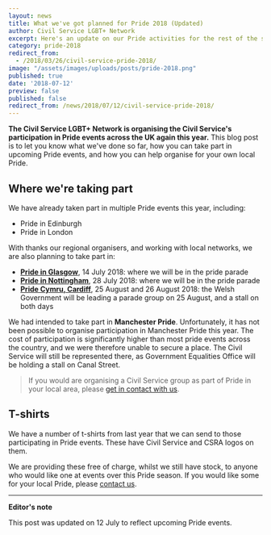 ```yaml
---
layout: news
title: What we've got planned for Pride 2018 (Updated)
author: Civil Service LGBT+ Network
excerpt: Here's an update on our Pride activities for the rest of the season.
category: pride-2018
redirect_from:
  - /2018/03/26/civil-service-pride-2018/
image: "/assets/images/uploads/posts/pride-2018.png"
published: true
date: '2018-07-12'
preview: false
published: false
redirect_from: /news/2018/07/12/civil-service-pride-2018/
---
```


**The Civil Service LGBT+ Network is organising the Civil Service's participation in Pride events across the UK again this year.** This blog post is to let you know what we've done so far, how you can take part in upcoming Pride events, and how you can help organise for your own local Pride.

## Where we're taking part

We have already taken part in multiple Pride events this year, including:

- Pride in Edinburgh
- Pride in London

With thanks our regional organisers, and working with local networks, we are also planning to take part in:

- [**Pride in Glasgow**](https://www.civilservice.lgbt/event/2018/07/14/pride-in-glasgow/), 14 July 2018: where we will be in the pride parade
- [**Pride in Nottingham**](https://www.civilservice.lgbt/event/2018/07/28/pride-in-nottingham/), 28 July 2018: where we will be in the pride parade
- [**Pride Cymru, Cardiff**](https://www.civilservice.lgbt/event/2018/08/25/pride-cymru-cardiff/), 25 August and 26 August 2018: the Welsh Government will be leading a parade group on 25 August, and a stall on both days

We had intended to take part in **Manchester Pride**. Unfortunately, it has not been possible to organise participation in Manchester Pride this year. The cost of participation is significantly higher than most pride events across the country, and we were therefore unable to secure a place. The Civil Service will still be represented there, as Government Equalities Office will be holding a stall on Canal Street.

> If you would are organising a Civil Service group as part of Pride in your local area, please [get in contact with us](/about/contact-us/).

## T-shirts

We have a number of t-shirts from last year that we can send to those participating in Pride events. These have Civil Service and CSRA logos on them.

We are providing these free of charge, whilst we still have stock, to anyone who would like one at events over this Pride season. If you would like some for your local Pride, please [contact us](/about/contact-us/).

---

**Editor's note**

This post was updated on 12 July to reflect upcoming Pride events.
